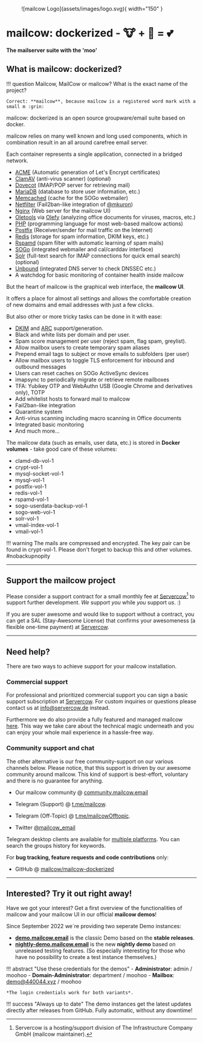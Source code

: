 <figure markdown>
  ![mailcow Logo](assets/images/logo.svg){ width="150" }
</figure>

# mailcow: dockerized - 🐮 + 🐋 = 💕
**The mailserver suite with the 'moo'**

## What is mailcow: dockerized?

!!! question
	Mailcow, MailCow or mailcow? What is the exact name of the project?

	Correct: **mailcow**, because mailcow is a registered word mark with a small m :grin:

mailcow: dockerized is an open source groupware/email suite based on docker.

mailcow relies on many well known and long used components, which in combination result in an all around carefree email server.

Each container represents a single application, connected in a bridged network.

- [ACME](https://letsencrypt.org/) (Automatic generation of Let's Encrypt certificates)
- [ClamAV](https://www.clamav.net/) (anti-virus scanner) (optional)
- [Dovecot](https://www.dovecot.org/) (IMAP/POP server for retrieving mail)
- [MariaDB](https://mariadb.org/) (database to store user information, etc.)
- [Memcached](https://www.memcached.org/) (cache for the SOGo webmailer)
- [Netfilter](https://www.netfilter.org/) (Fail2ban-like integration of [@mkuron](https://github.com/mkuron))
- [Nginx](https://nginx.org/) (Web server for the mailcow UI)
- [Oletools](https://github.com/decalage2/oletools) via [Olefy](https://github.com/HeinleinSupport/olefy) (analyzing office documents for viruses, macros, etc.)
- [PHP](https://php.net/) (programming language for most web-based mailcow actions)
- [Postfix](http://www.postfix.org/) (Receiver/sender for mail traffic on the Internet)
- [Redis](https://redis.io/) (storage for spam information, DKIM keys, etc.)
- [Rspamd](https://www.rspamd.com/) (spam filter with automatic learning of spam mails)
- [SOGo](https://sogo.nu/) (integrated webmailer and cal/carddav interface)
- [Solr](https://solr.apache.org/) (full-text search for IMAP connections for quick email search) (optional)
- [Unbound](https://unbound.net/) (integrated DNS server to check DNSSEC etc.)
- A watchdog for basic monitoring of container health inside mailcow

But the heart of mailcow is the graphical web interface, the **mailcow UI**.

It offers a place for almost all settings and allows the comfortable creation of new domains and email addresses with just a few clicks.

But also other or more tricky tasks can be done in it with ease:

- [DKIM](http://dkim.org) and [ARC](http://arc-spec.org/) support/generation.
- Black and white lists per domain and per user.
- Spam score management per user (reject spam, flag spam, greylist).
- Allow mailbox users to create temporary spam aliases
- Prepend email tags to subject or move emails to subfolders (per user)
- Allow mailbox users to toggle TLS enforcement for inbound and outbound messages
- Users can reset caches on SOGo ActiveSync devices
- imapsync to periodically migrate or retrieve remote mailboxes
- TFA: Yubikey OTP and WebAuthn USB (Google Chrome and derivatives only), TOTP
- Add whitelist hosts to forward mail to mailcow
- Fail2ban-like integration
- Quarantine system
- Anti-virus scanning including macro scanning in Office documents
- Integrated basic monitoring
- And much more...

The mailcow data (such as emails, user data, etc.) is stored in **Docker volumes** - take good care of these volumes:

- clamd-db-vol-1
- crypt-vol-1
- mysql-socket-vol-1
- mysql-vol-1
- postfix-vol-1
- redis-vol-1
- rspamd-vol-1
- sogo-userdata-backup-vol-1
- sogo-web-vol-1
- solr-vol-1
- vmail-index-vol-1
- vmail-vol-1

!!! warning
	The mails are compressed and encrypted. The key pair can be found in crypt-vol-1. Please don't forget to backup this and other volumes. #nobackupnopity

---

## Support the mailcow project

Please consider a support contract for a small monthly fee at [Servercow](https://www.servercow.de/mailcow?lang=en#support)[^1] to support further development. _We_ support _you_ while _you_ support _us_. :)

If you are super awesome and would like to support without a contract, you can get a SAL (Stay-Awesome License) that confirms your awesomeness (a flexible one-time payment) at [Servercow](https://www.servercow.de/mailcow?lang=en#sal).

---

## Need help?

There are two ways to achieve support for your mailcow installation.

### Commercial support

For professional and prioritized commercial support you can sign a basic support subscription at [Servercow](https://www.servercow.de/mailcow?lang=en#support). For custom inquiries or questions please contact us at [info@servercow.de](mailto:info@servercow.de) instead.

Furthermore we do also provide a fully featured and managed mailcow [here](https://www.servercow.de/mailcow?lang=en#managed). This way we take care about the technical magic underneath and you can enjoy your whole mail experience in a hassle-free way.

### Community support and chat

The other alternative is our free community-support on our various channels below. Please notice, that this support is driven by our awesome community around mailcow. This kind of support is best-effort, voluntary and there is no guarantee for anything.

- Our mailcow community @ [community.mailcow.email](https://community.mailcow.email)

- Telegram (Support) @ [t.me/mailcow](https://t.me/mailcow).

- Telegram (Off-Topic) @ [t.me/mailcowOfftopic](https://t.me/mailcowOfftopic).

- Twitter [@mailcow_email](https://twitter.com/mailcow_email)

Telegram desktop clients are available for [multiple platforms](https://desktop.telegram.org). You can search the groups history for keywords.

For **bug tracking, feature requests and code contributions** only:

- GitHub @ [mailcow/mailcow-dockerized](https://github.com/mailcow/mailcow-dockerized)

---
## Interested? Try it out right away!

Have we got your interest? Get a first overview of the functionalities of mailcow and your mailcow UI in our official **mailcow demos**!

Since September 2022 we´re providing two seperate Demo instances: 

+ **[demo.mailcow.email](https://demo.mailcow.email)** is the classic Demo based on the **stable releases**.
+ **[nightly-demo.mailcow.email](https://nightly-demo.mailcow.email)** is the new **nightly demo** based on unreleased testing features. (So especially interesting for those who have no possibility to create a test instance themselves.)

!!! abstract "Use these credentials for the demos"
	- **Administrator**: admin / moohoo
	- **Domain-Administrator**: department / moohoo
	- **Mailbox**: demo@440044.xyz / moohoo
	
	*The login credentials work for both variants*.

!!! success "Always up to date"
	The demo instances get the latest updates directly after releases from GitHub. Fully automatic, without any downtime!

[^1]: Servercow is a hosting/support division of The Infrastructure Company GmbH (mailcow maintainer).